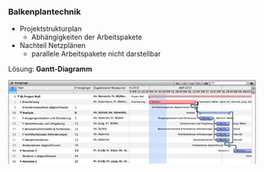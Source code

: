 ### Balkenplantechnik

- Projektstrukturplan
  - Abhängigkeiten der Arbeitspakete
- Nachteil Netzplänen
  - parallele Arbeitspakete nicht darstellbar

Lösung: **Gantt-Diagramm**

![Gantt-Diagramm](folien\4_projektorganisation\Balkenplantechnik_Gantt-Diagramm.png)
